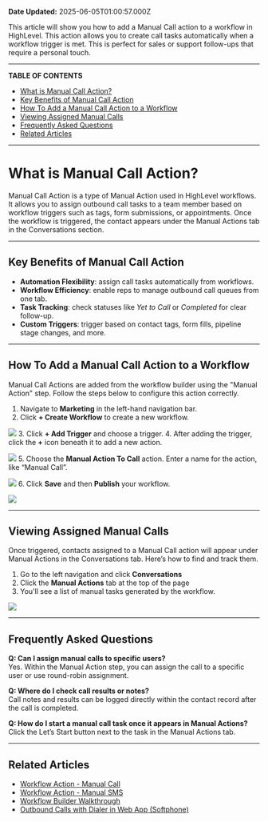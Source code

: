 **Date Updated:** 2025-06-05T01:00:57.000Z

This article will show you how to add a Manual Call action to a workflow in HighLevel. This action allows you to create call tasks automatically when a workflow trigger is met. This is perfect for sales or support follow-ups that require a personal touch.

---

**TABLE OF CONTENTS**

* [What is Manual Call Action?](#What-is-Manual-Call-Action?)
* [Key Benefits of Manual Call Action](#Key-Benefits-of-Manual-Call-Action)
* [How To Add a Manual Call Action to a Workflow](#How-To-Add-a-Manual-Call-Action-to-a-Workflow)
* [Viewing Assigned Manual Calls](#Viewing-Assigned-Manual-Calls)
* [Frequently Asked Questions](#Frequently-Asked-Questions)
* [Related Articles](#Related-Articles)

---

# **What is Manual Call Action?**

  
Manual Call Action is a type of Manual Action used in HighLevel workflows. It allows you to assign outbound call tasks to a team member based on workflow triggers such as tags, form submissions, or appointments. Once the workflow is triggered, the contact appears under the Manual Actions tab in the Conversations section.

---

## **Key Benefits of Manual Call Action**

  
* **Automation Flexibility**: assign call tasks automatically from workflows.
* **Workflow Efficiency**: enable reps to manage outbound call queues from one tab.
* **Task Tracking**: check statuses like _Yet to Call_ or _Completed_ for clear follow-up.
* **Custom Triggers**: trigger based on contact tags, form fills, pipeline stage changes, and more.

---

## **How To Add a Manual Call Action to a Workflow**

  
Manual Call Actions are added from the workflow builder using the "Manual Action" step. Follow the steps below to configure this action correctly.

  
1. Navigate to **Marketing** in the left-hand navigation bar.
2. Click **\+ Create Workflow** to create a new workflow.  
    
![](https://s3.amazonaws.com/cdn.freshdesk.com/data/helpdesk/attachments/production/155047763929/original/exTyzYKY_4JgYGECkaEEzEzRzdyhB09qEg.png?1749064306)
3. Click **\+ Add Trigger** and choose a trigger.
4. After adding the trigger, click the **+** icon beneath it to add a new action.  
    
![](https://s3.amazonaws.com/cdn.freshdesk.com/data/helpdesk/attachments/production/155047763961/original/mtgAI8HjCeBUWPZUTATMnBYDDe8xJJxz6w.png?1749064384)
5. Choose the **Manual Action To Call** action. Enter a name for the action, like “Manual Call”.  
    
![](https://s3.amazonaws.com/cdn.freshdesk.com/data/helpdesk/attachments/production/155047763879/original/L47Yx7IJxY6aoYxVubGslT4b-Al_oovZUA.png?1749064236)
6. Click **Save** and then **Publish** your workflow.  
    
![](https://s3.amazonaws.com/cdn.freshdesk.com/data/helpdesk/attachments/production/155047763871/original/ctbfEgEilorZyDUA2lTlBVjv5XpIaNxngg.png?1749064211)

---

## **Viewing Assigned Manual Calls**

  
Once triggered, contacts assigned to a Manual Call action will appear under Manual Actions in the Conversations tab. Here’s how to find and track them.  
  
1. Go to the left navigation and click **Conversations**
2. Click the **Manual Actions** tab at the top of the page
3. You'll see a list of manual tasks generated by the workflow.  
    
![](https://s3.amazonaws.com/cdn.freshdesk.com/data/helpdesk/attachments/production/155047764201/original/Vy3wbnNP6Q3NHw8yHieTpW1Wk4GMhEuztg.png?1749064996)

---

## **Frequently Asked Questions**

  
**Q: Can I assign manual calls to specific users?**  
Yes. Within the Manual Action step, you can assign the call to a specific user or use round-robin assignment.  
  
**Q: Where do I check call results or notes?**  
Call notes and results can be logged directly within the contact record after the call is completed.  
  
**Q: How do I start a manual call task once it appears in Manual Actions?**  
Click the Let’s Start button next to the task in the Manual Actions tab.

---

## **Related Articles**

  
* [Workflow Action - Manual Call](https://help.gohighlevel.com/en/support/solutions/articles/155000003376)
* [Workflow Action - Manual SMS](https://help.gohighlevel.com/en/support/solutions/articles/155000003289)
* [Workflow Builder Walkthrough](https://help.gohighlevel.com/en/support/solutions/articles/155000001254)
* [Outbound Calls with Dialer in Web App (Softphone)](https://help.gohighlevel.com/en/support/solutions/articles/48000981431)